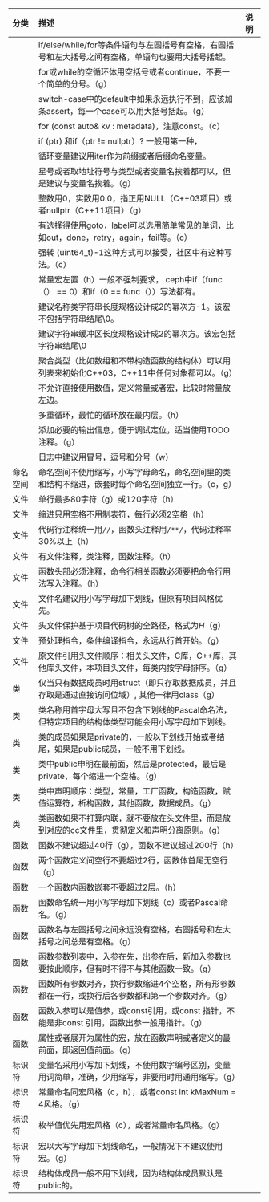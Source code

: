 |分类|描述|说明|
|:-|:-|:-|
||if/else/while/for等条件语句与左圆括号有空格，右圆括号和左大括号之间有空格，单语句也要用大括号括起。||
||for或while的空循环体用空括号或者continue，不要一个简单的分号。（g）||
||switch-case中的default中如果永远执行不到，应该加条assert，每一个case可以用大括号括起。（g）||
||for (const auto& kv : metadata)，注意const。（c）||
||if (ptr) 和if（ptr != nullptr）? 一般用第一种，||
||循环变量建议用iter作为前缀或者后缀命名变量。||
||星号或者取地址符号与类型或者变量名挨着都可以，但是建议与变量名挨着。（g）||
||整数用0，实数用0.0，指正用NULL（C++03项目）或者nullptr（C++11项目）（g）||
||有选择得使用goto，label可以选用简单常见的单词，比如out，done，retry，again，fail等。（c）||
||强转 (uint64_t)-1这种方式可以接受，社区中有这种写法。（c）||
||常量宏左置（h）一般不强制要求， ceph中if（func（） == 0）和if（0 == func（））写法都有。||
||建议名称类字符串长度规格设计成2的幂次方-1。该宏不包括字符串结尾\0。||
||建议字符串缓冲区长度规格设计成2的幂次方。该宏包括字符串结尾\0||
||聚合类型（比如数组和不带构造函数的结构体）可以用列表来初始化C++03，C++11中任何对象都可以。（g）||
||不允许直接使用数值，定义常量或者宏，比较时常量放左边。||
||多重循环，最忙的循环放在最内层。（h）||
||添加必要的输出信息，便于调试定位，适当使用TODO注释。（g）||
||日志中建议用冒号，逗号和分号（w）|| 
|命名空间|命名空间不使用缩写，小写字母命名，命名空间里的类和结构不缩进，嵌套时每个命名空间独立一行。（c，g）||
|文件|单行最多80字符（g）或120字符（h）||
|文件|缩进只用空格不用制表符，每行必须2空格（h）||
|文件|代码行注释统一用`//`，函数头注释用`/**/`，代码注释率30%以上（h）||
|文件|有文件注释，类注释，函数注释。（h）||
|文件|函数头部必须注释，命令行相关函数必须要把命令行用法写入注释。（h）||
|文件|文件名建议用小写字母加下划线，但原有项目风格优先。||
|文件|头文件保护基于项目代码树的全路径，格式为<PROJECT>_<PATH>_<FILE>_H_（g）||
|文件|预处理指令，条件编译指令，永远从行首开始。（g）||
|文件|原文件引用头文件顺序：相关头文件，C库，C++库，其他库头文件，本项目头文件，每类内按字母排序。（g）||  
|类|仅当只有数据成员时用struct（即只存取数据成员，并且存取是通过直接访问位域）, 其他一律用class（g）||
|类|类名称用首字母大写且不包含下划线的Pascal命名法，但特定项目的结构体类型可能会用小写字母加下划线。||
|类|类的成员如果是private的，一般以下划线开始或者结尾，如果是public成员，一般不用下划线。||
|类|类中public申明在最前面，然后是protected，最后是private，每个缩进一个空格。（g）||
|类|类中声明顺序：类型，常量，工厂函数，构造函数，赋值运算符，析构函数，其他函数，数据成员。（g）||
|类|类函数如果不打算内联，就不要放在头文件里，而是放到对应的cc文件里，贯彻定义和声明分离原则。（g）||
|函数|函数不建议超过40行（g），函数不建议超过200行（h）||
|函数|两个函数定义间空行不要超过2行，函数体首尾无空行（g）||
|函数|一个函数内函数嵌套不要超过2层。（h）||
|函数|函数命名统一用小写字母加下划线（c）或者Pascal命名。（g）||
|函数|函数名与左圆括号之间永远没有空格，右圆括号和左大括号之间总是有空格。（g）||
|函数|函数参数列表中，入参在先，出参在后，新加入参数也要按此顺序，但有时不得不与其他函数一致。（g）||
|函数|函数所有参数对齐，换行参数缩进4个空格，所有形参数都在一行，或换行后各参数都和第一个参数对齐。（g）||
|函数|函数入参可以是值参，或const引用，或const 指针，不能是非const 引用，函数出参一般用指针。（g）||
|函数|属性或者展开为属性的宏，放在函数声明或者定义的最前面，即返回值前面。（g）||
|标识符|变量名采用小写加下划线，不使用数字编号区别，变量用词简单，准确，少用缩写，非要用时用通用缩写。（g）||
|标识符|常量命名同宏风格（c，h），或者const int kMaxNum = 4风格。（g）||
|标识符|枚举值优先用宏风格（c），或者常量命名风格。（g）||
|标识符|宏以大写字母加下划线命名，一般情况下不建议使用宏。（g）||
|标识符|结构体成员一般不用下划线，因为结构体成员默认是public的。||
